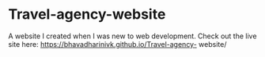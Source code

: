 # Travel-agency-website
A website I created when I was new to web development. Check out the live site here:
https://bhavadharinivk.github.io/Travel-agency-
website/
